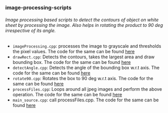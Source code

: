 ### image-processing-scripts

###### Image processing based scripts to detect the contours of object on white sheet by processing the image. Also helps in rotating the product to 90 deg irrespective of its angle.

* ```imageProcessing.cpp```: processes the image to grayscale and thresholds the pixel values. The code for the same can be found [here](https://github.com/Praveenk8051/image-processing-scripts/blob/master/Image_processing_c%2B%2B/imageProcessing.cpp)
* ```drawRect.cpp```: Detects the contours, takes the largest area and draw bounding box. The code for the same can be found [here](https://github.com/Praveenk8051/image-processing-scripts/blob/master/Image_processing_c%2B%2B/drawRect.cpp)
* ```detectAngle.cpp```: Detects the angle of the bounding box w.r.t axis. The code for the same can be found [here](https://github.com/Praveenk8051/image-processing-scripts/blob/master/Image_processing_c%2B%2B/detectAngle.cpp)
* ```rotate90.cpp```: Rotates the box to 90 deg w.r.t axis. The code for the same can be found [here](https://github.com/Praveenk8051/image-processing-scripts/blob/master/Image_processing_c%2B%2B/rotate90.cpp)
* ```processFiles.cpp```: Loops around all jpeg images and perform the above operation. The code for the same can be found [here](https://github.com/Praveenk8051/image-processing-scripts/blob/master/Image_processing_c%2B%2B/processFiles.cpp)
* ```main_source.cpp```: call processFiles.cpp. The code for the same can be found [here](https://github.com/Praveenk8051/image-processing-scripts/blob/master/Image_processing_c%2B%2B/main_source.cpp)
